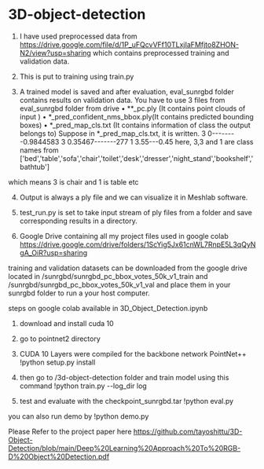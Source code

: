# 3D-object-detection
1. I have used preprocessed data from https://drive.google.com/file/d/1P_uFQcvVFf10TLxjIaFMfjto8ZHON-N2/view?usp=sharing
which contains preprocessed training and validation data. 

2. This is put to training using train.py

3. A trained model is saved and after evaluation, eval_sunrgbd folder contains results on validation data.
 You have to use 3 files from eval_sunrgbd folder from drive
•	**_pc.ply (It contains point clouds of input )
•	*_pred_confident_nms_bbox.ply(It contains predicted bounding boxes)
•	*_pred_map_cls.txt (It contains information of class the output belongs to)
Suppose in *_pred_map_cls.txt, it is written.
3 
0--------0.9844583
3 
0.35467-------277
1
3.55---0.45
here, 3,3 and 1 are class names from ['bed','table','sofa','chair','toilet','desk','dresser','night_stand','bookshelf','bathtub']

which means 3 is chair and 1 is table etc

4. Output is always a ply file and we can visualize it in Meshlab software.

5. test_run.py is set to take input stream of ply files from a folder and save corresponding results in a directory.

7. Google Drive containing all my project files used in google colab
https://drive.google.com/drive/folders/1ScYig5Jx61cnWL7RnpE5L3qQyNgA_OiR?usp=sharing

training and validation datasets can be downloaded from the google drive located in
/sunrgbd/sunrgbd_pc_bbox_votes_50k_v1_train and /sunrgbd/sunrgbd_pc_bbox_votes_50k_v1_val
and place them in your sunrgbd folder to run a your host computer.


steps on google colab available in 3D_Object_Detection.ipynb
1. download and install cuda 10

2. go to pointnet2 directory

3. CUDA 10 Layers were compiled for the backbone network PointNet++
!python setup.py install

3. then go to /3d-object-detection folder and train model using this command
!python train.py --log_dir log

4. test and evaluate with the checkpoint_sunrgbd.tar
!python eval.py

you can also run demo by 
!python demo.py

Please Refer to the project paper here
https://github.com/tayoshittu/3D-Object-Detection/blob/main/Deep%20Learning%20Approach%20To%20RGB-D%20Object%20Detection.pdf
